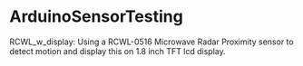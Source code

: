 # ArduinoSensorTesting

RCWL_w_display:
Using a RCWL-0516 Microwave Radar Proximity sensor to detect motion and display this on 1.8 inch TFT lcd display. 
